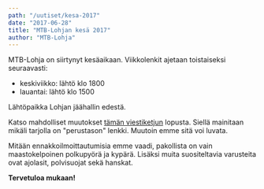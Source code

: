 ```yaml
---
path: "/uutiset/kesa-2017"
date: "2017-06-28"
title: "MTB-Lohjan kesä 2017"
author: "MTB-Lohja"
---
```

MTB­-Lohja on siirtynyt kesäaikaan. Viikkolenkit ajetaan toistaiseksi seuraavasti:

- keskiviikko: lähtö klo 1800
- lauantai: lähtö klo 1500

Lähtöpaikka Lohjan jäähallin edestä.

Katso mahdolliset muutokset [tämän viestiketjun](http://www.mtb-lohja.com/cgi-bin/yabb2/YaBB.pl?num=1488124942) lopusta. Siellä mainitaan mikäli tarjolla on "perustason" lenkki. Muutoin emme sitä voi luvata.

Mitään ennakkoilmoittautumisia emme vaadi, pakollista on vain maastokelpoinen polkupyörä ja kypärä. Lisäksi muita suositeltavia varusteita ovat ajolasit, polvisuojat sekä hanskat.

**Tervetuloa mukaan!**
